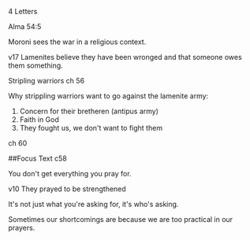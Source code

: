 4 Letters

Alma 54:5

Moroni sees the war in a religious context.

v17 Lamenites believe they have been wronged and that someone owes them something.

Stripling warriors ch 56

Why strippling warriors want to go against the lamenite army:

1. Concern for their bretheren (antipus army)
2. Faith in God
3. They fought us, we don't want to fight them

ch 60

##Focus Text c58

You don't get everything you pray for.

v10 They prayed to be strengthened

It's not just what you're asking for, it's who's asking.

Sometimes our shortcomings are because we are too practical in our prayers.
